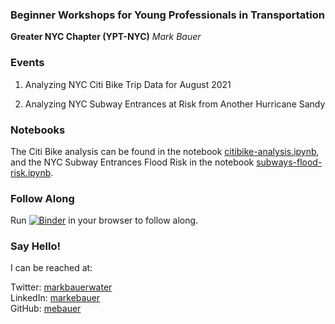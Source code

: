 ### Beginner Workshops for Young Professionals in Transportation
**Greater NYC Chapter (YPT-NYC)**
*Mark Bauer*

### Events
1. Analyzing NYC Citi Bike Trip Data for August 2021

2. Analyzing NYC Subway Entrances at Risk from Another Hurricane Sandy

### Notebooks
The Citi Bike analysis can be found in the notebook [citibike-analysis.ipynb](https://github.com/mebauer/ypt-nyc-python/blob/main/citibike-analysis.ipynb), and the NYC Subway Entrances Flood Risk in the notebook [subways-flood-risk.ipynb](https://github.com/mebauer/ypt-nyc-python/blob/main/subways-flood-risk.ipynb). 

### Follow Along
Run [![Binder](https://mybinder.org/badge_logo.svg)](https://mybinder.org/v2/gh/mebauer/ypt-nyc-python/HEAD) in your browser to follow along.

### Say Hello!   

I can be reached at:  

Twitter: [markbauerwater](https://twitter.com/markbauerwater)  
LinkedIn: [markebauer](https://www.linkedin.com/in/markebauer/)  
GitHub: [mebauer](https://github.com/mebauer)